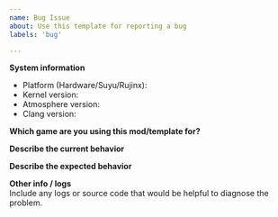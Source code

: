 ```yaml
---
name: Bug Issue
about: Use this template for reporting a bug
labels: 'bug'

---
```


**System information**
- Platform (Hardware/Suyu/Rujinx):
- Kernel version:
- Atmosphere version:
- Clang version:

**Which game are you using this mod/template for?**

**Describe the current behavior**

**Describe the expected behavior**

**Other info / logs**  
Include any logs or source code that would be helpful to diagnose the problem.
